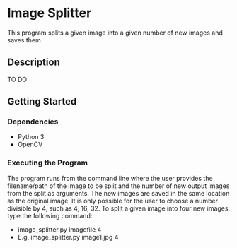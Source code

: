 # Image Splitter
This program splits a given image into a given number of new images and saves them. 

## Description
TO DO

## Getting Started

### Dependencies
- Python 3
- OpenCV

### Executing the Program
The program runs from the command line where the user provides the filename/path of the image to be split and the number of new output images from the split as arguments. 
The new images are saved in the same location as the original image. It is only possible for the user to choose a number divisible by 4, such as 4, 16, 32. To split a given image into four new images, type the following command:
- image_splitter.py imagefile 4
- E.g. image_splitter.py image1.jpg 4
